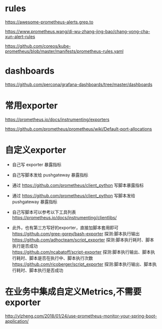 # rules  
https://awesome-prometheus-alerts.grep.to

https://www.prometheus.wang/di-wu-zhang-jing-bao/chang-yong-cha-xun-alert-rules

https://github.com/coreos/kube-prometheus/blob/master/manifests/prometheus-rules.yaml

# dashboards  
https://github.com/percona/grafana-dashboards/tree/master/dashboards

# 常用exporter  
https://prometheus.io/docs/instrumenting/exporters  

https://github.com/prometheus/prometheus/wiki/Default-port-allocations  

# 自定义exporter
- 自己写 exporter 暴露指标  
- 自己写脚本发给 pushgateway 暴露指标  
- 通过 https://github.com/prometheus/client_python 写脚本暴露指标  
- 通过 https://github.com/prometheus/client_python 写脚本发给 pushgateway 暴露指标  

- 自己写脚本可以参考以下工具列表  
https://prometheus.io/docs/instrumenting/clientlibs/  

- 此外，也有第三方写好的exporter，直接加脚本套用即可  
https://github.com/gree-gorey/bash-exporter    探测:脚本执行输出  
https://github.com/adhocteam/script_exporter   探测:脚本执行耗时、脚本执行是否成功  
https://github.com/ncabatoff/script-exporter   探测:脚本执行输出、脚本执行耗时、脚本是否在执行中、脚本执行次数  
https://github.com/ricoberger/script_exporter  探测:脚本执行输出、脚本执行耗时、脚本执行是否成功  

# 在业务中集成自定义Metrics,不需要exporter   
http://ylzheng.com/2018/01/24/use-prometheus-monitor-your-spring-boot-application/  
